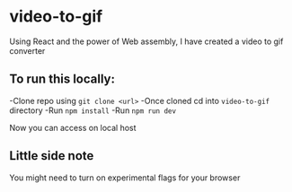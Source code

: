 # video-to-gif
Using React and the power of Web assembly, I have created a video to gif converter


## To run this locally:
-Clone repo using ```git clone <url>```
-Once cloned cd into ```video-to-gif``` directory
-Run ```npm install```
-Run ```npm run dev``` 

Now you can access on local host

## Little side note
You might need to turn on experimental flags for your browser

